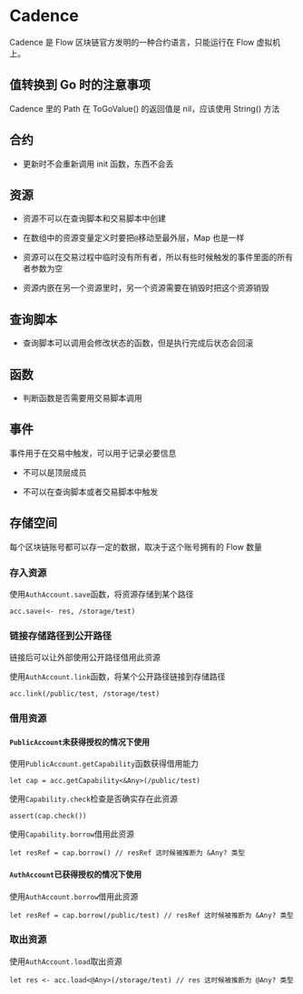 # Cadence
Cadence 是 Flow 区块链官方发明的一种合约语言，只能运行在 Flow 虚拟机上。

## 值转换到 Go 时的注意事项

Cadence 里的 Path 在 ToGoValue() 的返回值是 nil，应该使用 String() 方法

## 合约

- 更新时不会重新调用 init 函数，东西不会丢

## 资源

- 资源不可以在查询脚本和交易脚本中创建

- 在数组中的资源变量定义时要把`@`移动至最外层，Map 也是一样

- 资源可以在交易过程中临时没有所有者，所以有些时候触发的事件里面的所有者参数为空

- 资源内嵌在另一个资源里时，另一个资源需要在销毁时把这个资源销毁

## 查询脚本

- 查询脚本可以调用会修改状态的函数，但是执行完成后状态会回滚

## 函数

- 判断函数是否需要用交易脚本调用

## 事件

事件用于在交易中触发，可以用于记录必要信息

- 不可以是顶层成员

- 不可以在查询脚本或者交易脚本中触发

## 存储空间



每个区块链账号都可以存一定的数据，取决于这个账号拥有的 Flow 数量

### 存入资源

使用`AuthAccount.save`函数，将资源存储到某个路径

```纯文本
acc.save(<- res, /storage/test)
```


### 链接存储路径到公开路径

链接后可以让外部使用公开路径借用此资源

使用`AuthAccount.link`函数，将某个公开路径链接到存储路径

```text
acc.link(/public/test, /storage/test)
```


### 借用资源

#### `PublicAccount`未获得授权的情况下使用

使用`PublicAccount.getCapability`函数获得借用能力

```纯文本
let cap = acc.getCapability<&Any>(/public/test)

```


使用`Capability.check`检查是否确实存在此资源

```纯文本
assert(cap.check())
```


使用`Capability.borrow`借用此资源

```纯文本
let resRef = cap.borrow() // resRef 这时候被推断为 &Any? 类型
```


#### `AuthAccount`已获得授权的情况下使用

使用`AuthAccount.borrow`借用此资源

```纯文本
let resRef = cap.borrow(/public/test) // resRef 这时候被推断为 &Any? 类型
```


### 取出资源

使用`AuthAccount.load`取出资源

```纯文本
let res <- acc.load<@Any>(/storage/test) // res 这时候被推断为 @Any? 类型
```

